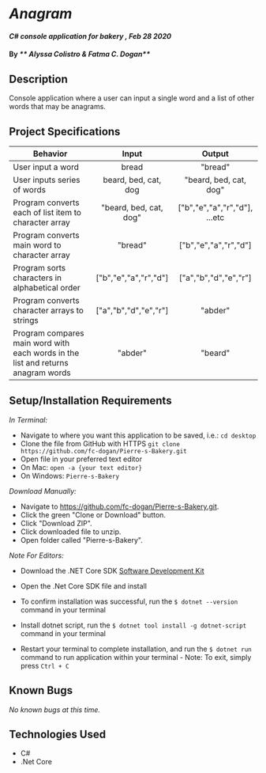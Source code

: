 # _Anagram_

#### _C# console application for bakery , Feb 28 2020_

#### By _** Alyssa Colistro & Fatma C. Dogan**_

## Description

Console application where a user can input a single word and a list of other words that may be anagrams.

## Project Specifications

| Behavior | Input | Output |
|---|:---:|:---:|
|User input a word | bread | "bread" |
|User inputs series of words | beard, bed, cat, dog |  "beard, bed, cat, dog"|
|Program converts each of list item to character array |  "beard, bed, cat, dog" | ["b","e","a","r","d"], ...etc |
|Program converts main word to character array | "bread" | ["b","e","a","r","d"]|
|Program sorts characters in alphabetical order | ["b","e","a","r","d"] | ["a","b","d","e","r"] |
|Program converts character arrays to strings | ["a","b","d","e","r"] | "abder" |
|Program compares main word with each words in the list and returns anagram words | "abder" |  "beard" |




## Setup/Installation Requirements

_In Terminal:_

* Navigate to where you want this application to be saved, i.e.:
```cd desktop```
* Clone the file from GitHub with HTTPS
```git clone https://github.com/fc-dogan/Pierre-s-Bakery.git ```
* Open file in your preferred text editor
* On Mac: ```open -a {your text editor} ```
* On Windows: ```Pierre-s-Bakery```

_Download Manually:_

* Navigate to https://github.com/fc-dogan/Pierre-s-Bakery.git.
* Click the green "Clone or Download" button.
* Click "Download ZIP".
* Click downloaded file to unzip.
* Open folder called "Pierre-s-Bakery".


_Note For Editors:_ 
* Download the .NET Core SDK [Software Development Kit](https://dotnet.microsoft.com/download)
* Open the .Net Core SDK file and install
* To confirm installation was successful, run the ```$ dotnet --version``` command in your terminal

* Install dotnet script, run the ```$ dotnet tool install -g dotnet-script``` command in your terminal
* Restart your terminal to complete installation, and run the ```$ dotnet run``` command to run application within your terminal - Note: To exit, simply press ```Ctrl + C```
## Known Bugs

_No known bugs at this time._


## Technologies Used

* C#
* .Net Core
